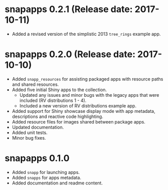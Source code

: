 # snapapps 0.2.1 (Release date: 2017-10-11)

* Added a revised version of the simplistic 2013 `tree_rings` example app.

# snapapps 0.2.0 (Release date: 2017-10-10)

* Added `snapp_resources` for assisting packaged apps with resource paths and shared resources.
* Added five initial Shiny apps to the collection.
    * Updated any issues and minor bugs with the legacy apps that were included (RV distributions 1 - 4).
    * Included a new version of RV distributions example app.
* Added support for Shiny showcase display mode with app metadata, descriptions and reactive code highlighting.
* Added resource files for images shared between package apps.
* Updated documentation.
* Added unit tests.
* Minor bug fixes.

# snapapps 0.1.0

* Added `snapp` for launching apps.
* Added `snapps` for apps metadata.
* Added documentation and readme content.
